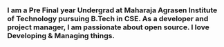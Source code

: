 ### I am a Pre Final year Undergrad at Maharaja Agrasen Institute of Technology pursuing B.Tech in CSE. As a developer and project manager, I am passionate about open source. I love Developing & Managing things.

<!-- 
**Sparshg3011/Sparshg3011** is a ✨ _special_ ✨ repository because its `README.md` (this file) appears on your GitHub profile.

Here are some ideas to get you started:

- 🔭 I’m currently working on ...
- 🌱 I’m currently learning ...
- 👯 I’m looking to collaborate on ...
- 🤔 I’m looking for help with ...
- 💬 Ask me about ...
- 📫 How to reach me: ...
- 😄 Pronouns: ...
- ⚡ Fun fact: ...
-->
